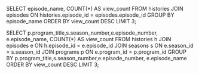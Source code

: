 <!-- ステップ3
以下のデータを抽出するクエリを書いてください。 -->

<!-- よく見られているエピソードを知りたいです。エピソード視聴数トップ3のエピソードタイトルと視聴数を取得してください -->
SELECT episode_name, COUNT(*) AS view_count
FROM histories
JOIN episodes  ON histories.episode_id = episodes.episode_id
GROUP BY episode_name
ORDER BY view_count DESC
LIMIT 3;

<!-- よく見られているエピソードの番組情報やシーズン情報も合わせて知りたいです。エピソード視聴数トップ3の番組タイトル、シーズン数、エピソード数、エピソードタイトル、視聴数を取得してください -->
SELECT p.program_title,s.season_number,e.episode_number, e.episode_name, COUNT(*) AS view_count
FROM histories h
JOIN episodes  e ON h.episode_id = e.episode_id
JOIN seasons s ON e.season_id = s.season_id
JOIN programs p ON e.program_id = p.program_id
GROUP BY p.program_title,s.season_number,e.episode_number, e.episode_name
ORDER BY view_count DESC
LIMIT 3;


<!-- 本日の番組表を表示するために、本日、どのチャンネルの、何時から、何の番組が放送されるのかを知りたいです。本日放送される全ての番組に対して、チャンネル名、放送開始時刻(日付+時間)、放送終了時刻、シーズン数、エピソード数、エピソードタイトル、エピソード詳細を取得してください。なお、番組の開始時刻が本日のものを本日方法される番組とみなすものとします -->

<!-- ドラマというチャンネルがあったとして、ドラマのチャンネルの番組表を表示するために、本日から一週間分、何日の何時から何の番組が放送されるのかを知りたいです。ドラマのチャンネルに対して、放送開始時刻、放送終了時刻、シーズン数、エピソード数、エピソードタイトル、エピソード詳細を本日から一週間分取得してください -->

<!-- (advanced) 直近一週間で最も見られた番組が知りたいです。直近一週間に放送された番組の中で、エピソード視聴数合計トップ2の番組に対して、番組タイトル、視聴数を取得してください -->

<!-- (advanced) ジャンルごとの番組の視聴数ランキングを知りたいです。番組の視聴数ランキングはエピソードの平均視聴数ランキングとします。ジャンルごとに視聴数トップの番組に対して、ジャンル名、番組タイトル、エピソード平均視聴数を取得してください。 -->